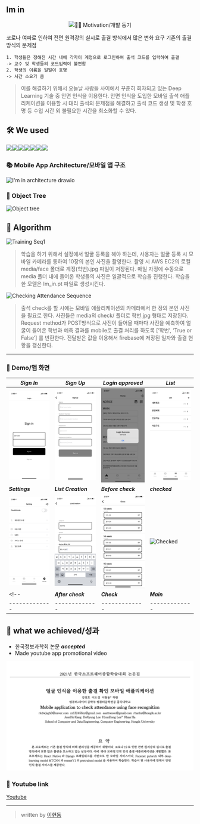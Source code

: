 ## Im in
<p align="center">
<img src = "https://user-images.githubusercontent.com/32635799/147057319-7f92503e-c79b-4036-ac07-8e9c18e95ba4.png" align-item="center>
</p>

*** 

## 🚵‍♀️ Motivation/개발 동기
코로나 여파로 인하여 전면 원격강의 실시로 출결 방식에서 많은 변화 요구
기존의 출결 방식의 문제점
```
1. 학생들은 정해진 시간 내에 각자이 계정으로 로그인하여 출석 코드를 입력하여 출결
-> 교수 및 학생들의 코드입력이 불편함
2. 학생의 이름을 일일이 호명
-> 시간 소요가 큼
```
> 이를 해결하기 위해서 오늘날 사람들 사이에서 꾸준히 회자되고 있는 Deep Learning 기술 중 안면 인식을 이용한다. 안면 인식을 도입한 모바일 출석 애플리케이션을 이용할 시 대리 출석의 문제점을 해결하고 출석 코드 생성 및 학생 호명 등 수업 시간 외 불필요한 시간을 최소화할 수 있다.

## 🛠 We used
<img src="https://img.shields.io/badge/react-61DAFB?style=for-the-badge&logo=react&logoColor=black"><img src="https://img.shields.io/badge/javascript-F7DF1E?style=for-the-badge&logo=javascript&logoColor=black"><img src="https://img.shields.io/badge/django-092E20?style=for-the-badge&logo=django&logoColor=black"><img src="https://img.shields.io/badge/linux-FCC624?style=for-the-badge&logo=linux&logoColor=black"><img src="https://img.shields.io/badge/aws-232F3E?style=for-the-badge&logo=aws&logoColor=white"><img src="https://img.shields.io/badge/github-181717?style=for-the-badge&logo=github&logoColor=white"><img src="https://img.shields.io/badge/firebase-FFCA28?style=for-the-badge&logo=firebase&logoColor=black">



### 📚 Mobile App Architecture/모바일 앱 구조
![I'm in architecture drawio](https://user-images.githubusercontent.com/32635799/147058410-3bea4da5-e941-4dd0-b7a5-a708cae4b6b7.png)

### 🌳 Object Tree
![Object tree](https://user-images.githubusercontent.com/32635799/147455084-8d9f899e-1b0f-4aa2-b9fd-7ff5ec728bf9.png)

## 🌳 Algorithm
![Training Seq1](https://user-images.githubusercontent.com/32635799/147454217-71ac7c5b-b11b-4d69-8ced-09b5567e26f2.png)
> 학습을 하기 위해서 설정에서 얼굴 등록을 해야 하는데, 사용자는 얼굴 등록 시 모바일 카메라를 통하여 10장의 본인 사진을 촬영한다. 촬영 시 AWS EC2의 로컬 media/face 폴더로 계정(학번).jpg 파일이 저장된다. 매일 자정에 수동으로 media 폴더 내에 들어온 학생들의 사진은 일괄적으로 학습을 진행한다. 학습을 한 모델은 Im_in.pt 파일로 생성시킨다. 

![Checking Attendance Sequence](https://user-images.githubusercontent.com/32635799/147454232-e61673a7-6755-46a4-95db-ee8532eadc80.png)
> 출석 check를 할 시에는 모바일 애플리케이션의 카메라에서 한 장의 본인 사진을 필요로 한다. 사진들은 media의 check/ 폴더로 학번.jpg 형태로 저장된다. Request method가 POST방식으로 사진이 들어올 때마다 사진을 예측하여 얼굴이 들어온 학번과 예측 결과를 mobile로 출결 처리를 하도록 [‘학번’, ‘True or False’] 를 반환한다. 전달받은 값을 이용해서 firebase에 저장된 일자와 출결 현황을 갱신한다. 

***

### 📱 Demo/앱 화면
|___Sign In___|___Sign Up___|___Login approved___|___List___|
|-------------|-------------|-------------|-------------|
|![SignIn](img/SignIn.PNG)|![SignUp](img/SignUp.PNG)|![Login](img/LoginSucc.PNG)|![List](img/List.PNG)|
|___Settings___|___List Creation___|___Before check___|___checked___|
|![Setting](img/Setting.PNG)|![ListCreation](img/ListCreation.PNG)|![Before](img/BeforeCheck.PNG)|![Checked](img/Checked.PNG)|
<!-- |___After check___|___Check___|___Main___|___List___|
|-------------|-------------|-------------|-------------| -->


## 🥅 what we achieved/성과
- 한국정보과학회 논문 ___accepted___
- Made youtube app promotional video

![정보과학회](img/paper.png)

### 🎥 Youtube link
[Youtube](https://www.youtube.com/watch?v=zWzItsJUxJQ&t=254s)

***

> written by [이현동](https://github.com/LEEHYUNDONG)